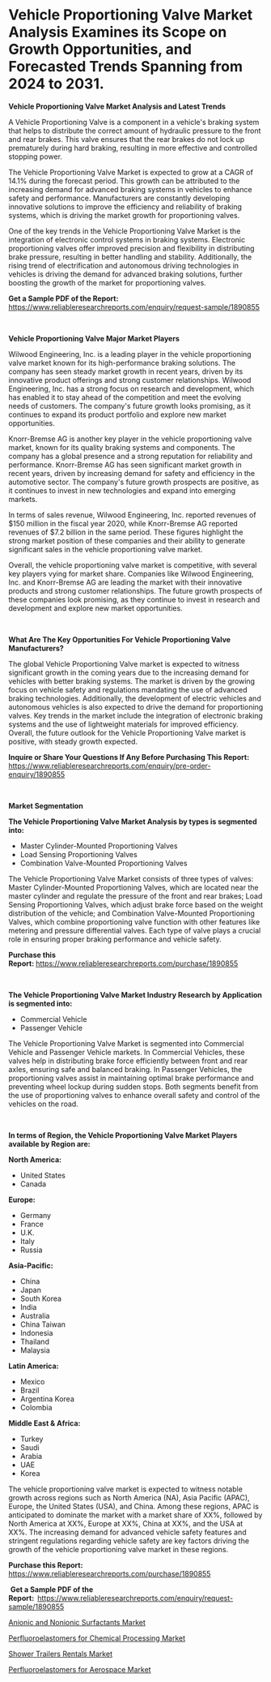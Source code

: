 <p><h1>Vehicle Proportioning Valve Market Analysis Examines its Scope on Growth Opportunities, and Forecasted Trends Spanning from 2024 to 2031.</h1></p><p><strong>Vehicle Proportioning Valve Market Analysis and Latest Trends</strong></p>
<p><p>A Vehicle Proportioning Valve is a component in a vehicle's braking system that helps to distribute the correct amount of hydraulic pressure to the front and rear brakes. This valve ensures that the rear brakes do not lock up prematurely during hard braking, resulting in more effective and controlled stopping power.</p><p>The Vehicle Proportioning Valve Market is expected to grow at a CAGR of 14.1% during the forecast period. This growth can be attributed to the increasing demand for advanced braking systems in vehicles to enhance safety and performance. Manufacturers are constantly developing innovative solutions to improve the efficiency and reliability of braking systems, which is driving the market growth for proportioning valves.</p><p>One of the key trends in the Vehicle Proportioning Valve Market is the integration of electronic control systems in braking systems. Electronic proportioning valves offer improved precision and flexibility in distributing brake pressure, resulting in better handling and stability. Additionally, the rising trend of electrification and autonomous driving technologies in vehicles is driving the demand for advanced braking solutions, further boosting the growth of the market for proportioning valves.</p></p>
<p><strong>Get a Sample PDF of the Report:&nbsp;</strong> <a href="https://www.reliableresearchreports.com/enquiry/request-sample/1890855">https://www.reliableresearchreports.com/enquiry/request-sample/1890855</a></p>
<p>&nbsp;</p>
<p><strong>Vehicle Proportioning Valve Major Market Players</strong></p>
<p><p>Wilwood Engineering, Inc. is a leading player in the vehicle proportioning valve market known for its high-performance braking solutions. The company has seen steady market growth in recent years, driven by its innovative product offerings and strong customer relationships. Wilwood Engineering, Inc. has a strong focus on research and development, which has enabled it to stay ahead of the competition and meet the evolving needs of customers. The company's future growth looks promising, as it continues to expand its product portfolio and explore new market opportunities.</p><p>Knorr-Bremse AG is another key player in the vehicle proportioning valve market, known for its quality braking systems and components. The company has a global presence and a strong reputation for reliability and performance. Knorr-Bremse AG has seen significant market growth in recent years, driven by increasing demand for safety and efficiency in the automotive sector. The company's future growth prospects are positive, as it continues to invest in new technologies and expand into emerging markets.</p><p>In terms of sales revenue, Wilwood Engineering, Inc. reported revenues of $150 million in the fiscal year 2020, while Knorr-Bremse AG reported revenues of $7.2 billion in the same period. These figures highlight the strong market position of these companies and their ability to generate significant sales in the vehicle proportioning valve market.</p><p>Overall, the vehicle proportioning valve market is competitive, with several key players vying for market share. Companies like Wilwood Engineering, Inc. and Knorr-Bremse AG are leading the market with their innovative products and strong customer relationships. The future growth prospects of these companies look promising, as they continue to invest in research and development and explore new market opportunities.</p></p>
<p>&nbsp;</p>
<p><strong>What Are The Key Opportunities For Vehicle Proportioning Valve Manufacturers?</strong></p>
<p><p>The global Vehicle Proportioning Valve market is expected to witness significant growth in the coming years due to the increasing demand for vehicles with better braking systems. The market is driven by the growing focus on vehicle safety and regulations mandating the use of advanced braking technologies. Additionally, the development of electric vehicles and autonomous vehicles is also expected to drive the demand for proportioning valves. Key trends in the market include the integration of electronic braking systems and the use of lightweight materials for improved efficiency. Overall, the future outlook for the Vehicle Proportioning Valve market is positive, with steady growth expected.</p></p>
<p><strong>Inquire or Share Your Questions If Any Before Purchasing This Report:</strong> <a href="https://www.reliableresearchreports.com/enquiry/pre-order-enquiry/1890855">https://www.reliableresearchreports.com/enquiry/pre-order-enquiry/1890855</a></p>
<p>&nbsp;</p>
<p><strong>Market Segmentation</strong></p>
<p><strong>The Vehicle Proportioning Valve Market Analysis by types is segmented into:</strong></p>
<p><ul><li>Master Cylinder-Mounted Proportioning Valves</li><li>Load Sensing Proportioning Valves</li><li>Combination Valve-Mounted Proportioning Valves</li></ul></p>
<p><p>The Vehicle Proportioning Valve Market consists of three types of valves: Master Cylinder-Mounted Proportioning Valves, which are located near the master cylinder and regulate the pressure of the front and rear brakes; Load Sensing Proportioning Valves, which adjust brake force based on the weight distribution of the vehicle; and Combination Valve-Mounted Proportioning Valves, which combine proportioning valve function with other features like metering and pressure differential valves. Each type of valve plays a crucial role in ensuring proper braking performance and vehicle safety.</p></p>
<p><strong>Purchase this Report:&nbsp;</strong><a href="https://www.reliableresearchreports.com/purchase/1890855">https://www.reliableresearchreports.com/purchase/1890855</a></p>
<p>&nbsp;</p>
<p><strong>The Vehicle Proportioning Valve Market Industry Research by Application is segmented into:</strong></p>
<p><ul><li>Commercial Vehicle</li><li>Passenger Vehicle</li></ul></p>
<p><p>The Vehicle Proportioning Valve Market is segmented into Commercial Vehicle and Passenger Vehicle markets. In Commercial Vehicles, these valves help in distributing brake force efficiently between front and rear axles, ensuring safe and balanced braking. In Passenger Vehicles, the proportioning valves assist in maintaining optimal brake performance and preventing wheel lockup during sudden stops. Both segments benefit from the use of proportioning valves to enhance overall safety and control of the vehicles on the road.</p></p>
<p>&nbsp;</p>
<p><strong>In terms of Region, the Vehicle Proportioning Valve Market Players available by Region are:</strong></p>
<p>
    <p> <strong> North America: </strong>
        <ul>
            <li>United States</li>
            <li>Canada</li>
        </ul>
        </p> 
    <p> <strong> Europe: </strong>
        <ul>
            <li>Germany</li>
            <li>France</li>
            <li>U.K.</li>
            <li>Italy</li>
            <li>Russia</li>
        </ul>
        </p> 
    <p> <strong> Asia-Pacific: </strong>
        <ul>
            <li>China</li>
            <li>Japan</li>
            <li>South Korea</li>
            <li>India</li>
            <li>Australia</li>
            <li>China Taiwan</li>
            <li>Indonesia</li>
            <li>Thailand</li>
            <li>Malaysia</li>
        </ul>
        </p> 
    <p> <strong> Latin America: </strong>
        <ul>
            <li>Mexico</li>
            <li>Brazil</li>
            <li>Argentina Korea</li>
            <li>Colombia</li>
        </ul>
        </p> 
    <p> <strong> Middle East & Africa: </strong>
        <ul>
            <li>Turkey</li>
            <li>Saudi</li>
            <li>Arabia</li>
            <li>UAE</li>
            <li>Korea</li>
        </ul>
    </p>
    </p>
<p><p>The vehicle proportioning valve market is expected to witness notable growth across regions such as North America (NA), Asia Pacific (APAC), Europe, the United States (USA), and China. Among these regions, APAC is anticipated to dominate the market with a market share of XX%, followed by North America at XX%, Europe at XX%, China at XX%, and the USA at XX%. The increasing demand for advanced vehicle safety features and stringent regulations regarding vehicle safety are key factors driving the growth of the vehicle proportioning valve market in these regions.</p></p>
<p><strong>Purchase this Report: </strong><a href="https://www.reliableresearchreports.com/purchase/1890855">https://www.reliableresearchreports.com/purchase/1890855</a></p>
<p>&nbsp;<strong>Get a Sample PDF of the Report:&nbsp;&nbsp;</strong><a href="https://www.reliableresearchreports.com/enquiry/request-sample/1890855">https://www.reliableresearchreports.com/enquiry/request-sample/1890855</a></p>
<p><strong></strong></p>
<p><p><a href="https://butternut-bug-553.notion.site/Global-Anionic-and-Nonionic-Surfactants-Market-Size-and-Market-Trends-Insights-and-Projections-from-59d9282e5aed41679e3a84da24b8f216">Anionic and Nonionic Surfactants Market</a></p><p><a href="https://view.publitas.com/reportprime-1/perfluoroelastomers-for-chemical-processing-market-size-growth-outlook-from-2023-to-2030-projecting-at-markets-trends-analysis-by-application-regional-outlook-and-revenue/">Perfluoroelastomers for Chemical Processing Market</a></p><p><a href="https://view.publitas.com/reportprime-1/shower-trailers-rentals-market-provides-a-comprehensive-analysis-including-a-macro-overview-of-the-market-as-well-as-micro-details-such-as-market-size-and-competitive-landscape/">Shower Trailers Rentals Market</a></p><p><a href="https://view.publitas.com/reportprime-1/perfluoroelastomers-for-aerospace-market-size-market-trends-and-growth-outlook-forecasted-for-period-from-2023-to-2030/">Perfluoroelastomers for Aerospace Market</a></p></p>